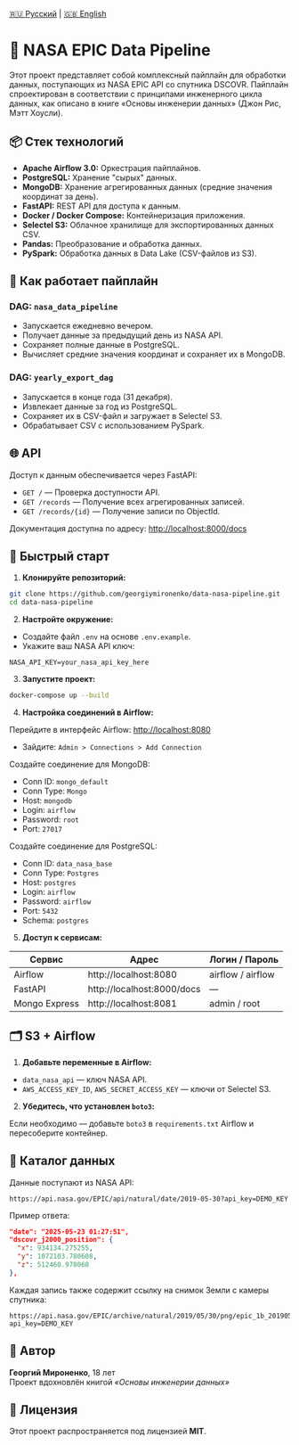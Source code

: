 [🇷🇺 Русский](./README.md) | [🇬🇧 English](./README.en.md)

# 📘 NASA EPIC Data Pipeline

Этот проект представляет собой комплексный пайплайн для обработки данных, поступающих из NASA EPIC API со спутника DSCOVR. Пайплайн спроектирован в соответствии с принципами инженерного цикла данных, как описано в книге «Основы инженерии данных» (Джон Рис, Мэтт Хоусли).

## 📦 Стек технологий

- **Apache Airflow 3.0:** Оркестрация пайплайнов.
- **PostgreSQL:** Хранение "сырых" данных.
- **MongoDB:** Хранение агрегированных данных (средние значения координат за день).
- **FastAPI:** REST API для доступа к данным.
- **Docker / Docker Compose:** Контейнеризация приложения.
- **Selectel S3:** Облачное хранилище для экспортированных данных CSV.
- **Pandas:** Преобразование и обработка данных.
- **PySpark:** Обработка данных в Data Lake (CSV-файлов из S3).

## 🔧 Как работает пайплайн

### DAG: `nasa_data_pipeline`

- Запускается ежедневно вечером.
- Получает данные за предыдущий день из NASA API.
- Сохраняет полные данные в PostgreSQL.
- Вычисляет средние значения координат и сохраняет их в MongoDB.

### DAG: `yearly_export_dag`

- Запускается в конце года (31 декабря).
- Извлекает данные за год из PostgreSQL.
- Сохраняет их в CSV-файл и загружает в Selectel S3.
- Обрабатывает CSV с использованием PySpark.

## 🌐 API

Доступ к данным обеспечивается через FastAPI:

- `GET /` — Проверка доступности API.
- `GET /records` — Получение всех агрегированных записей.
- `GET /records/{id}` — Получение записи по ObjectId.

Документация доступна по адресу: [http://localhost:8000/docs](http://localhost:8000/docs)

## 🐳 Быстрый старт

1. **Клонируйте репозиторий:**

```bash
git clone https://github.com/georgiymironenko/data-nasa-pipeline.git
cd data-nasa-pipeline
```

2. **Настройте окружение:**

- Создайте файл `.env` на основе `.env.example`.
- Укажите ваш NASA API ключ:

```env
NASA_API_KEY=your_nasa_api_key_here
```

3. **Запустите проект:**

```bash
docker-compose up --build
```

4. **Настройка соединений в Airflow:**

Перейдите в интерфейс Airflow: [http://localhost:8080](http://localhost:8080)

- Зайдите: `Admin > Connections > Add Connection`

Создайте соединение для MongoDB:
- Conn ID: `mongo_default`
- Conn Type: `Mongo`
- Host: `mongodb`
- Login: `airflow`
- Password: `root`
- Port: `27017`

Создайте соединение для PostgreSQL:
- Conn ID: `data_nasa_base`
- Conn Type: `Postgres`
- Host: `postgres`
- Login: `airflow`
- Password: `airflow`
- Port: `5432`
- Schema: `postgres`

5. **Доступ к сервисам:**

| Сервис        | Адрес                        | Логин / Пароль       |
|---------------|------------------------------|-----------------------|
| Airflow       | http://localhost:8080        | airflow / airflow     |
| FastAPI       | http://localhost:8000/docs   | —                     |
| Mongo Express | http://localhost:8081        | admin / root          |

## 🗂 S3 + Airflow

1. **Добавьте переменные в Airflow:**

- `data_nasa_api` — ключ NASA API.
- `AWS_ACCESS_KEY_ID`, `AWS_SECRET_ACCESS_KEY` — ключи от Selectel S3.

2. **Убедитесь, что установлен `boto3`:**

Если необходимо — добавьте `boto3` в `requirements.txt` Airflow и пересоберите контейнер.

## 📘 Каталог данных

Данные поступают из NASA API:

```
https://api.nasa.gov/EPIC/api/natural/date/2019-05-30?api_key=DEMO_KEY
```

Пример ответа:

```json
"date": "2025-05-23 01:27:51",
"dscovr_j2000_position": {
  "x": 934134.275255,
  "y": 1072103.780608,
  "z": 512460.978068
},
```

Каждая запись также содержит ссылку на снимок Земли с камеры спутника:

```
https://api.nasa.gov/EPIC/archive/natural/2019/05/30/png/epic_1b_20190530011359.png?api_key=DEMO_KEY
```

## 🧠 Автор

**Георгий Мироненко**, 18 лет  
Проект вдохновлён книгой *«Основы инженерии данных»*

## 📝 Лицензия

Этот проект распространяется под лицензией **MIT**.
